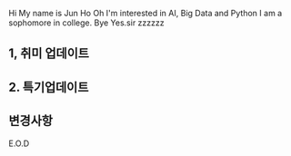 Hi
My name is Jun Ho Oh 
I'm interested in AI, Big Data and Python
I am a sophomore in college.
Bye
Yes.sir zzzzzz
## 1, 취미 업데이트
## 2. 특기업데이트  
## 변경사항
E.O.D



